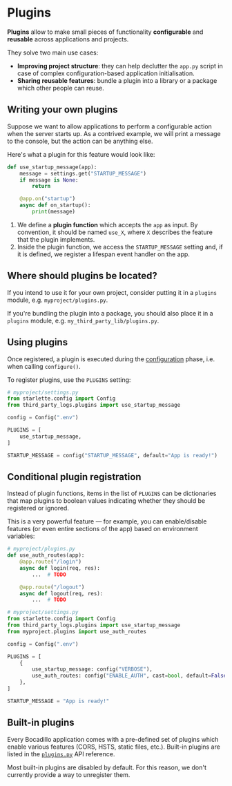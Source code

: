 # Plugins

<Badge type="warn" text="Experimental"/><Badge text="0.14+"/>

**Plugins** allow to make small pieces of functionality **configurable** and **reusable** across applications and projects.

They solve two main use cases:

- **Improving project structure**: they can help declutter the `app.py` script in case of complex configuration-based application initialisation.
- **Sharing reusable features**: bundle a plugin into a library or a package which other people can reuse.

## Writing your own plugins

Suppose we want to allow applications to perform a configurable action when the server starts up. As a contrived example, we will print a message to the console, but the action can be anything else.

Here's what a plugin for this feature would look like:

```python
def use_startup_message(app):
    message = settings.get("STARTUP_MESSAGE")
    if message is None:
        return

    @app.on("startup")
    async def on_startup():
        print(message)
```

1. We define a **plugin function** which accepts the `app` as input. By convention, it should be named `use_X`, where `X` describes the feature that the plugin implements.
2. Inside the plugin function, we access the `STARTUP_MESSAGE` setting and, if it is defined, we register a lifespan event handler on the app.

## Where should plugins be located?

If you intend to use it for your own project, consider putting it in a `plugins` module, e.g. `myproject/plugins.py`.

If you're bundling the plugin into a package, you should also place it in a `plugins` module, e.g. `my_third_party_lib/plugins.py`.

## Using plugins

Once registered, a plugin is executed during the [configuration](/guide/config.md) phase, i.e. when calling `configure()`.

To register plugins, use the `PLUGINS` setting:

```python
# myproject/settings.py
from starlette.config import Config
from third_party_logs.plugins import use_startup_message

config = Config(".env")

PLUGINS = [
    use_startup_message,
]

STARTUP_MESSAGE = config("STARTUP_MESSAGE", default="App is ready!")
```

## Conditional plugin registration

Instead of plugin functions, items in the list of `PLUGINS` can be dictionaries that map plugins to boolean values indicating whether they should be registered or ignored.

This is a very powerful feature — for example, you can enable/disable features (or even entire sections of the app) based on environment variables:

```python
# myproject/plugins.py
def use_auth_routes(app):
    @app.route("/login")
    async def login(req, res):
        ...  # TODO

    @app.route("/logout")
    async def logout(req, res):
        ...  # TODO
```

```python
# myproject/settings.py
from starlette.config import Config
from third_party_logs.plugins import use_startup_message
from myproject.plugins import use_auth_routes

config = Config(".env")

PLUGINS = [
    {
        use_startup_message: config("VERBOSE"),
        use_auth_routes: config("ENABLE_AUTH", cast=bool, default=False)
    },
]

STARTUP_MESSAGE = "App is ready!"
```

## Built-in plugins

Every Bocadillo application comes with a pre-defined set of plugins which enable various features (CORS, HSTS, static files, etc.). Built-in plugins are listed in the [`plugins.py`](/api/plugins.md) API reference.

Most built-in plugins are disabled by default. For this reason, we don't currently provide a way to unregister them.
